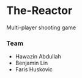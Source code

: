 # The-Reactor

Multi-player shooting game

### Team

- Hawazin Abdullah
- Benjamin Lin
- Faris Huskovic
